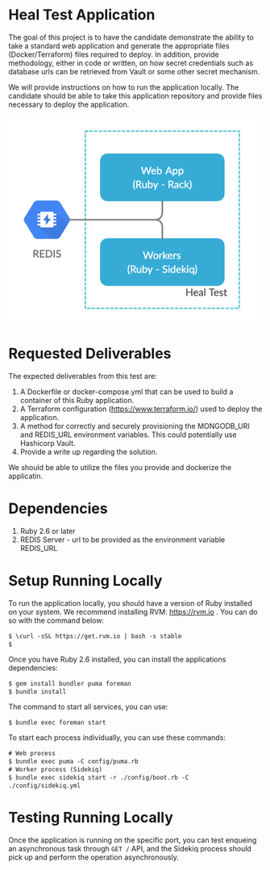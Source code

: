 # Heal Test Application
The goal of this project is to have the candidate demonstrate the ability to take a standard web application and generate the appropriate files (Docker/Terraform) files required to deploy. In addition, provide methodology, either in code or written, on how secret credentials such as database urls can be retrieved from Vault or some other secret mechanism.

We will provide instructions on how to run the application locally. The candidate should be able to take this application repository and provide files necessary to deploy the application.

![App](./docs/app.png)

# Requested Deliverables
The expected deliverables from this test are:

1. A Dockerfile or docker-compose.yml that can be used to build a container of this Ruby application.
2. A Terraform configuration (https://www.terraform.io/) used to deploy the application.
4. A method for correctly and securely provisioning the MONGODB_URI and REDIS_URL environment variables. This could potentially use Hashicorp Vault.
5. Provide a write up regarding the solution.

We should be able to utilize the files you provide and dockerize the applicatin.

# Dependencies
1. Ruby 2.6 or later
3. REDIS Server - url to be provided as the environment variable REDIS_URL

# Setup Running Locally
To run the application locally, you should have a version of Ruby installed on your system. We recommend installing RVM: https://rvm.io . You can do so with the command below:

```
$ \curl -sSL https://get.rvm.io | bash -s stable
$
```

Once you have Ruby 2.6 installed, you can install the applications dependencies:

```
$ gem install bundler puma foreman
$ bundle install
```

The command to start all services, you can use:
```
$ bundle exec foreman start
```

To start each process individually, you can use these commands:

```
# Web process
$ bundle exec puma -C config/puma.rb
# Worker process (Sidekiq)
$ bundle exec sidekiq start -r ./config/boot.rb -C ./config/sidekiq.yml
```

# Testing Running Locally
Once the application is running on the specific port, you can test enqueing an asynchronous task through `GET /` API, and the Sidekiq process should pick up and perform the operation asynchronously.